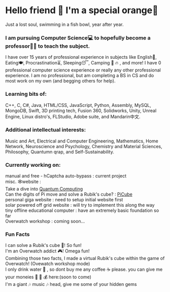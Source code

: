 # Hello friend 👋 I'm a special orange🍊 
Just a lost soul, swimming in a fish bowl, year after year.

### I am pursuing Computer Science💻 to hopefully become a professor👨‍🏫 to teach the subject. 
I have over 15 years of professional experience in subjects like English🏁, Eating🍽, Procrastination⏳, Sleeping😴, Camping :evergreen_tree: :fire: , and more! I have 0 professional computer science experience or really any other professional experience. I am no professional, but am completing a BS in CS and do most work on my own (and begging others for help). 
### Learning bits of: 
C++, C, C#, Java,  HTML/CSS, JavaScript, Python, Assembly, MySQL, MongoDB, Swift, 3D printing tech, Fusion 360, Solidworks, Unity, Unreal Engine, Linux distro's, FLStudio, Adobe suite, and Mandarin中文.
### Additional intellectual interests: 
Music and Art, Electrical and Computer Engineering, Mathematics, Home Network, Neuroscience and Psychology, Chemistry and Material Sciences, Philosophy, Quantumn qrap, and Self-Sustainability. 
### Currently working on: 
manual and free - hCaptcha auto-bypass : current project \
misc. :spider_web:website : \
Take a dive into [Quantum Computing](https://f078c5fa-37d6-4a6e-bb4d-5caf75a059c7-00-1fjb057zg9hkm.global.replit.dev/) \
Can the digits of Pi move and solve a Rubik's cube? : [PiCube](https://suborange.github.io/pi_rubiks_cube/) \
personal giga website : need to setup initial website first \
solar powered off grid website : will try to implement this along the way \
tiny offline educational computer : have an extremely basic foundation so far \
Overwatch workshop : coming soon...


### Fun Facts 
I can solve a Rubik's cube :ice_cube:! So fun!\
I'm an Overwatch addict :video_game:! Omega fun!\
Combining those two facts, I made a virtual Rubik's cube within the game of Overwatch! (Ovewatch workshop mode)\
I only drink water :potable_water: , so dont buy me any coffee :coffee: please. you can give me your moneies :money_mouth_face: :money_with_wings: :moneybag: here:(soon to come)\
I'm a giant :notes: music :notes: head, give me some of your hidden gems 
<!--
**suborange/suborange** is a ✨ _special_ ✨ repository because its `README.md` (this file) appears on your GitHub profile.

Here are some ideas to get you started:

- 🔭 I’m currently working on ...
- 🌱 I’m currently learning ...
- 👯 I’m looking to collaborate on ...
- 🤔 I’m looking for help with ...
- 💬 Ask me about ...
- 📫 How to reach me: ...
- 😄 Pronouns: ...
- ⚡ Fun fact: ...
-->
